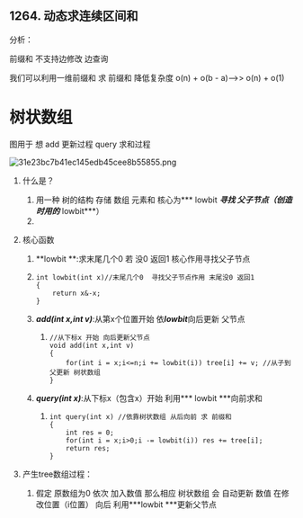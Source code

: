 ## 1264. 动态求连续区间和

分析：

前缀和 不支持边修改 边查询 

我们可以利用一维前缀和 求 前缀和 降低复杂度  o(n) + o(b - a)-->> o(n) + o(1)

# 树状数组

图用于 想 add 更新过程  query 求和过程

![31e23bc7b41ec145edb45cee8b55855.png](https://cdn.acwing.com/media/article/image/2020/01/13/7416_68861e9035-31e23bc7b41ec145edb45cee8b55855.png)

1. 什么是？
   1. 用一种 树的结构 存储 数组 元素和 核心为*** lowbit ***寻找 父子节点（创造时用的*** lowbit***）  
   2. 

1. 核心函数

   1.  **lowbit **:求末尾几个0 若 没0 返回1  核心作用寻找父子节点

      1. ~~~
         int lowbit(int x)//末尾几个0  寻找父子节点作用 末尾没0 返回1
         {
             return x&-x;
         }
         ~~~

   2. ***add(int x,int v)***:从第x个位置开始 依***lowbit***向后更新 父节点

      1. ~~~
         //从下标x 开始 向后更新父节点
         void add(int x,int v)
         {
             for(int i = x;i<=n;i += lowbit(i)) tree[i] += v; //从子到父更新 树状数组
         }
         ~~~

   3. ***query(int x)***:从下标x（包含x）开始 利用*** lowbit ***向前求和

      1. ~~~
         int query(int x) //依靠树状数组 从后向前 求 前缀和
         {
             int res = 0;
             for(int i = x;i>0;i -= lowbit(i)) res += tree[i];
             return res;
         }
         ~~~

2. 产生tree数组过程：

   1. 假定 原数组为0   依次 加入数值  那么相应  树状数组  会 自动更新 数值  在修改位置（i位置） 向后 利用***lowbit ***更新父节点



